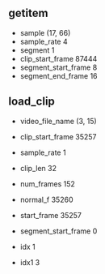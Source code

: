## getitem

- sample (17, 66)
- sample_rate 4
- segment 1
- clip_start_frame 87444
- segment_start_frame 8
- segment_end_frame 16


## load_clip

- video_file_name (3, 15)  
- clip_start_frame 35257
- sample_rate 1
- clip_len 32
- num_frames 152

- normal_f 35260
- start_frame 35257
- segment_start_frame 0
- idx 1
- idx1 3